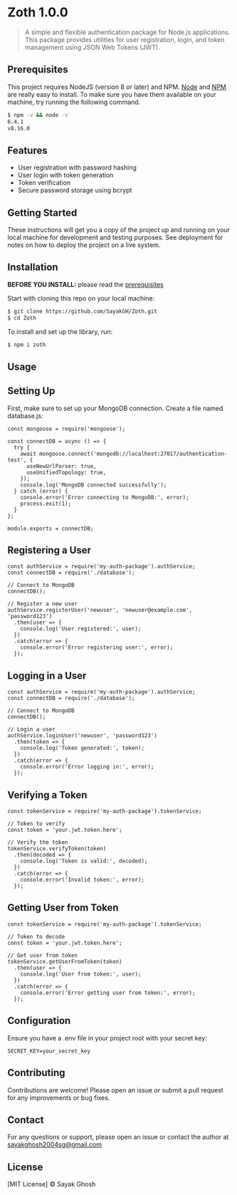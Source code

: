 # Zoth 1.0.0

> A simple and flexible authentication package for Node.js applications. This package provides utilities for user registration, login, and token management using JSON Web Tokens (JWT).

## Prerequisites

This project requires NodeJS (version 8 or later) and NPM.
[Node](http://nodejs.org/) and [NPM](https://npmjs.org/) are really easy to install.
To make sure you have them available on your machine,
try running the following command.

```sh
$ npm -v && node -v
6.4.1
v8.16.0
```
## Features

- User registration with password hashing
- User login with token generation
- Token verification
- Secure password storage using bcrypt

## Getting Started

These instructions will get you a copy of the project up and running on your local machine for development and testing purposes. See deployment for notes on how to deploy the project on a live system.

## Installation

**BEFORE YOU INSTALL:** please read the [prerequisites](#prerequisites)

Start with cloning this repo on your local machine:

```sh
$ git clone https://github.com/SayakGH/Zoth.git
$ cd Zoth
```

To install and set up the library, run:

```sh
$ npm i zoth
```

## Usage

## Setting Up

First, make sure to set up your MongoDB connection. Create a file named database.js:

```
const mongoose = require('mongoose');

const connectDB = async () => {
  try {
    await mongoose.connect('mongodb://localhost:27017/authentication-test', {
      useNewUrlParser: true,
      useUnifiedTopology: true,
    });
    console.log('MongoDB connected successfully');
  } catch (error) {
    console.error('Error connecting to MongoDB:', error);
    process.exit(1);
  }
};

module.exports = connectDB;

```
## Registering a User

```
const authService = require('my-auth-package').authService;
const connectDB = require('./database');

// Connect to MongoDB
connectDB();

// Register a new user
authService.registerUser('newuser', 'newuser@example.com', 'password123')
  .then(user => {
    console.log('User registered:', user);
  })
  .catch(error => {
    console.error('Error registering user:', error);
  });

```
## Logging in a User

```
const authService = require('my-auth-package').authService;
const connectDB = require('./database');

// Connect to MongoDB
connectDB();

// Login a user
authService.loginUser('newuser', 'password123')
  .then(token => {
    console.log('Token generated:', token);
  })
  .catch(error => {
    console.error('Error logging in:', error);
  });

```
## Verifying a Token

```
const tokenService = require('my-auth-package').tokenService;

// Token to verify
const token = 'your.jwt.token.here';

// Verify the token
tokenService.verifyToken(token)
  .then(decoded => {
    console.log('Token is valid:', decoded);
  })
  .catch(error => {
    console.error('Invalid token:', error);
  });

```

## Getting User from Token

```
const tokenService = require('my-auth-package').tokenService;

// Token to decode
const token = 'your.jwt.token.here';

// Get user from token
tokenService.getUserFromToken(token)
  .then(user => {
    console.log('User from token:', user);
  })
  .catch(error => {
    console.error('Error getting user from token:', error);
  });

```
## Configuration
Ensure you have a .env file in your project root with your secret key:

```
SECRET_KEY=your_secret_key

```
## Contributing
Contributions are welcome! Please open an issue or submit a pull request for any improvements or bug fixes.



## Contact
For any questions or support, please open an issue or contact the author at sayakghosh2004sg@gmail.com

## License
[MIT License] © Sayak Ghosh
